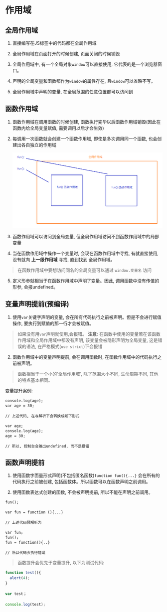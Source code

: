 #  作用域

##  全局作用域

1. 直接编写在JS标签中的代码都在全局作用域

2. 全局作用域在页面打开的时候创建, 页面关闭的时候销毁

3. 全局作用域中, 有一个全局对象`window`可以直接使用, 它代表的是一个浏览器窗口。

4. 声明的全局变量和函数都作为`window`的属性存在, 且`window`可以省略不写。

5. 全局作用域中声明的变量, 在全局范围的任意位置都可以访问到

##  函数作用域

1. 函数作用域在调用函数的时候创建, 函数执行完毕以后函数作用域销毁(因此在函数内给全局变量赋值, 需要调用以后才会生效)

2. 每调用一次函数就会创建一个函数作用域, 即使是多次调用同一个函数, 也会创建出各自独立的作用域

    ![函数作用域](imgs/函数作用域01.jpg)

3. 函数作用域可以访问到全局变量, 但全局作用域访问不到函数作用域中的局部变量

4. 当在函数作用域中操作一个变量时, 会现在函数作用域中寻找, 有就直接使用, 没有就向 **上一级作用域** 寻找, 直到找到 全局作用域。
> 在函数作用域中要想访问同名的全局变量可以通过 `window.变量名` 访问

5. 定义形参就相当于在函数作用域中声明了变量。因此, 调用函数中没有传值的形参, 会报undefined。

##  变量声明提前(预编译)

1. 使用`var`关键字声明的变量, 会在所有代码执行之前被声明。但是不会进行赋值操作, 要执行到赋值的那一行才会被赋值。
> 如果没有用`var`声明就使用,会报错。 
> **注意:** 在函数中使用的变量若在该函数作用域和全局作用域中都没有声明, 该变量会被隐形声明为全局变量, 这是错误的语法, 在严格模式(`use strict`)下会报错 

2. 函数作用域中的变量声明提前, 会在调用函数时, 在函数作用域中的代码执行之前被声明。
> 函数相当于一个小的'全局作用域', 除了范围大小不同, 生命周期不同, 其他的特点基本相同。

变量提升案例: 
```
console.log(age);
var age = 30; 

// 上述代码, 在与解析下会转换成如下形式

var age; 
console.log(age);
age = 30;

// 所以, 控制台会输出undefined, 而不是报错
```

##  函数声明提前

1. 使用函数字面量形式声明(不包括匿名函数)`function fun(){...}` 会在所有的代码执行之前被创建, 包括函数体。所以函数可以在函数声明之前调用。

2. 使用函数表达式创建的函数, 不会被声明提前, 所以不能在声明之前调用。
```
fun();

var fun = function (){...}

// 上述代码预解析为

var fun; 
fun();
fun = function(){..}

// 所以代码会执行错误
```

> 函数提升会优先于变量提升, 以下为测试代码: 
```javaScript
function test(){
  alert(4);
}

var test；

console.log(test);
```